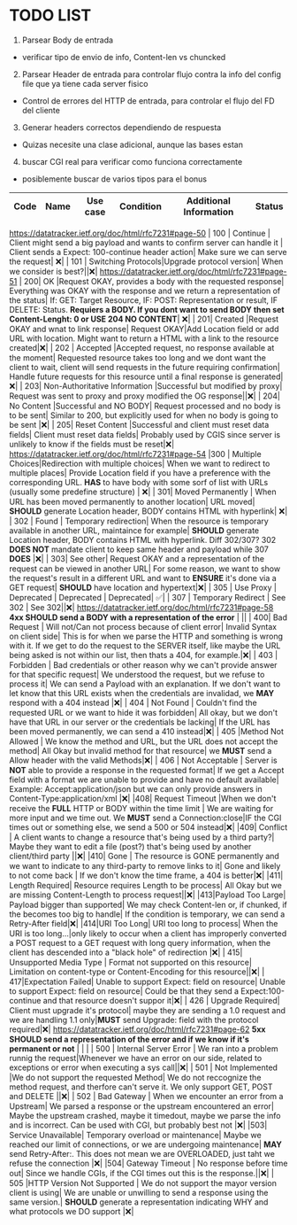 # TODO LIST

1. Parsear Body de entrada 
- verificar tipo de envio de info, Content-len vs chuncked

2. Parsear Header de entrada para controlar flujo contra la info del config file que ya tiene cada server fisico
- Control de errores del HTTP de entrada, para controlar el flujo del FD del cliente

3. Generar headers correctos dependiendo de respuesta
- Quizas necesite una clase adicional, aunque las bases estan

4. buscar CGI real para verificar como funciona correctamente
- posiblemente buscar de varios tipos para el bonus

  

 |Code | Name |  Use case |Condition | Additional Information | Status |
| ---- | --|--------- | ----------------- | --| -- |
https://datatracker.ietf.org/doc/html/rfc7231#page-50
| 100  | Continue |  Client might send a big payload and wants to confirm server can handle  it | Client sends a Expect: 100-continue header action| Make sure we can serve the request| ❌|
| 101 | Switching Protocols|Upgrade  protocol version| When we consider is best?||❌|
https://datatracker.ietf.org/doc/html/rfc7231#page-51
| 200| OK |Request OKAY, provides a body with the requested response| Everything was OKAY with the response and we return a representation of the status| If: GET: Target Resource, IF: POST: Representation or result, IF DELETE: Status. **Requiers a BODY. If you dont want to send BODY then set Content-Lenght: 0 or USE 204 NO CONTENT**| ❌|
| 201| Created |Request OKAY and wnat to link response| Request OKAY|Add Location field or add URL with location. Might want to return a HTML with a link to the resource created|❌|
| 202 | Accepted |Accepted request, no response available at the moment| Requested resource takes too long and we dont want the client to wait, client will send requests in the future requiring confirmation| Handle future requests for this resource until a final response is generated|❌|
| 203| Non-Authoritative Information |Successful but modified by proxy| Request was sent to proxy and proxy modified the OG response||❌|
| 204| No Content |Successful and NO BODY| Request processed and no body is to be sent| Similar to 200, but explicitly used for when no body is going to be sent |❌|
| 205| Reset Content |Successful and client must reset data fields| Client must reset data fields| Probably used by CGIS since server is unlikely to know if the fields must be reset|❌|
https://datatracker.ietf.org/doc/html/rfc7231#page-54
|300 | Multiple Choices|Redirection with multiple choices| When we want to redirect to multiple places| Provide Location field if you have a preference with the corresponding URL. **HAS** to have body with some sorf of list with URLs (usually some predefine structure) | ❌|
| 301| Moved Permanently  | When URL has been moved permanently to another location| URL moved| **SHOULD** generate Location header, BODY contains HTML with hyperlink| ❌|
| 302 | Found | Temporary redirection| When the resource is temporary available in another URL, maintaince for example| **SHOULD** generate Location header, BODY contains HTML with hyperlink. Diff 302/307? 302 **DOES NOT** mandate client to keep same header and payload while 307 **DOES** |❌|
| 303| See other| Request OKAY and a representation of the request can be viewed in another URL| For some reason, we want to show the request's result in a different URL and want to **ENSURE** it's done via a GET request| **SHOULD** have location and hypertext|❌|
| 305 | Use Proxy   |   Deprecated        |      Deprecated             | Deprecated| ✅|
| 307 | Temporary Redirect | See 302          | See 302||❌|
https://datatracker.ietf.org/doc/html/rfc7231#page-58
**4xx SHOULD send a BODY with a representation of the error**      |                   ||
| 400| Bad Request | Will not/Can not process because of client error| Invalid Syntax on client side| This is for when we parse the HTTP and something is wrong with it. If we get to do the request to the SERVER itself, like maybe the URL being asked is not within our list, then thats a 404, for example.|❌|
|  403 | Forbidden | Bad credentials or other reason why we can't provide answer for that specific request| We understood the request, but we refuse to process it| We can send a Payload with an explanation. If we don't want to let know that this URL exists when the credentials are invalidad, we **MAY** respond with a 404 instead |❌|
| 404 | Not Found | Couldn't find the requested URL or we want to hide it was forbidden| All okay, but we don't have that URL in our server or the credentials be lacking| If the URL has been moved permanently, we can send a 410 instead|❌|
| 405 |Method Not Allowed   | We know the method and URL, but the URL does not accept the method| All Okay but invalid method for that resource| we **MUST** send a Allow header with the valid Methods|❌|
| 406 | Not Acceptable  |  Server is **NOT** able to provide a response in the requested format| If we get a Accept field with a format we are unable to provide and have no default available| Example: Accept:application/json but we can only provide answers in Content-Type:application/xml |❌|
|408| Request Timeout  |When we don't receive the **FULL** HTTP or BODY within the time limit | We are waiting for more input and we time out. We **MUST** send a Connection:close|IF the CGI times out or something else, we send a 500 or 504 instead|❌|
|409| Conflict  |  A client wants to change a resource that's being used by a third party?| Maybe they want to edit a file (post?) that's being used by another client/third party                   ||❌|
|410|  Gone | The resource is GONE permanently and we want to indicate to any third-party to remove links to it| Gone and likely to not come back                   | If we don't know the time frame, a 404 is better|❌|
|411| Length Required| Resource requires Length to be process| All Okay but we are missing Content-Length to process request||❌|
|413|Payload Too Large| Payload bigger than supported| We may check Content-len or, if chunked, if the becomes too big to handle| If the condition is temporary, we can send a Retry-After field|❌|
|414|URI Too Long| URI too long to process| When the URI is too long...|only likely to occur when a client has improperly converted a POST request to a GET request with long query information, when the client has descended into a "black hole" of redirection |❌|
| 415| Unsupported Media Type | Format not supported on this resource| Limitation on content-type or Content-Encoding for this resource||❌|
| 417|Expectation Failed| Unable to support Expect: field on resource|  Unable to support Expect: field on resource| Could be that they send a Expect:100-continue and that resource doesn't suppor it|❌|
| 426 | Upgrade Required| Client must upgrade it's protocol| maybe they are sending a 1.0 request and we are handling 1.1 only|**MUST** send Upgrade:  field with the protocol required|❌|
https://datatracker.ietf.org/doc/html/rfc7231#page-62
**5xx SHOULD send a representation of the error and if we know if it's permanent or not**        |                   | |
| 500 | Internal Server Error | We ran into a problem runnig the request|Whenever we have an error on our side, related to exceptions or error when executing a sys call||❌|
| 501 | Not Implemented  |We do not support the requested Method| We do not reccognize the method request, and therfore can't serve it. We only support GET, POST and DELETE ||❌|
| 502 | Bad Gateway  | When we encounter an error from a Upstream| We parsed a response or the upstream encountered an error| Maybe the upstream crashed, maybe it timedout, maybe we parse the info and is incorrect. Can be used with CGI, but probably best not |❌|
|503| Service Unavailable| Temporary overload or maintenance| Maybe we reached our limit of connections, or we are undergoing maintenance| **MAY** send Retry-After:. This does not mean we are OVERLOADED, just taht we refuse the connection |❌|
|504| Gateway Timeout  |  No response before time out| Since we handle CGIs, if the CGI times out this is the response.||❌|
| 505 |HTTP Version Not Supported  | We do not support the mayor version client is using| We are unable or unwilling to send a response using the same version.| **SHOULD** generate a representation indicating WHY and what protocols we DO support |❌|
